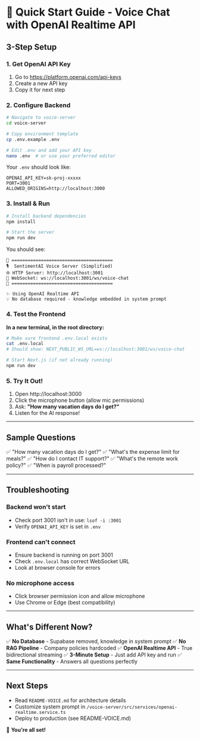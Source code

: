 # 🚀 Quick Start Guide - Voice Chat with OpenAI Realtime API

## 3-Step Setup

### 1. Get OpenAI API Key

1. Go to https://platform.openai.com/api-keys
2. Create a new API key
3. Copy it for next step

### 2. Configure Backend

```bash
# Navigate to voice-server
cd voice-server

# Copy environment template
cp .env.example .env

# Edit .env and add your API key
nano .env  # or use your preferred editor
```

Your `.env` should look like:
```env
OPENAI_API_KEY=sk-proj-xxxxx
PORT=3001
ALLOWED_ORIGINS=http://localhost:3000
```

### 3. Install & Run

```bash
# Install backend dependencies
npm install

# Start the server
npm run dev
```

You should see:
```
🚀 ======================================
🎙️  SentimentAI Voice Server (Simplified)
🌐 HTTP Server: http://localhost:3001
🔌 WebSocket: ws://localhost:3001/ws/voice-chat
🚀 ======================================

✨ Using OpenAI Realtime API
💡 No database required - knowledge embedded in system prompt
```

### 4. Test the Frontend

**In a new terminal, in the root directory:**

```bash
# Make sure frontend .env.local exists
cat .env.local
# Should show: NEXT_PUBLIC_WS_URL=ws://localhost:3001/ws/voice-chat

# Start Next.js (if not already running)
npm run dev
```

### 5. Try It Out!

1. Open http://localhost:3000
2. Click the microphone button (allow mic permissions)
3. Ask: **"How many vacation days do I get?"**
4. Listen for the AI response!

---

## Sample Questions

✅ "How many vacation days do I get?"
✅ "What's the expense limit for meals?"
✅ "How do I contact IT support?"
✅ "What's the remote work policy?"
✅ "When is payroll processed?"

---

## Troubleshooting

### Backend won't start
- Check port 3001 isn't in use: `lsof -i :3001`
- Verify `OPENAI_API_KEY` is set in `.env`

### Frontend can't connect
- Ensure backend is running on port 3001
- Check `.env.local` has correct WebSocket URL
- Look at browser console for errors

### No microphone access
- Click browser permission icon and allow microphone
- Use Chrome or Edge (best compatibility)

---

## What's Different Now?

✅ **No Database** - Supabase removed, knowledge in system prompt
✅ **No RAG Pipeline** - Company policies hardcoded
✅ **OpenAI Realtime API** - True bidirectional streaming
✅ **3-Minute Setup** - Just add API key and run
✅ **Same Functionality** - Answers all questions perfectly

---

## Next Steps

- Read `README-VOICE.md` for architecture details
- Customize system prompt in `/voice-server/src/services/openai-realtime.service.ts`
- Deploy to production (see README-VOICE.md)

🎉 **You're all set!**
